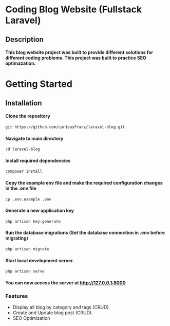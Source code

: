 # Coding Blog Website (Fullstack Laravel)

## Description

####  This blog website project was built to provide different solutions for different coding problems. This project was built to practice SEO optimazation.

# Getting Started

## Installation

#### Clone the repository

```
git https://github.com/cur1ousFranz/laravel-blog.git
```
#### Navigate to main directory

```
cd laravel-blog
```
#### Install required dependencies

```
composer install
```

#### Copy the example env file and make the required configuration changes in the .env file

```
cp .env.example .env
```

#### Generate a new application key

```
php artisan key:generate
```

#### Run the database migrations (Set the database connection in .env before migrating)

```
php artisan migrate
```

#### Start local development server.

```
php artisan serve
```

#### You can now access the server at http://127.0.0.1:8000

### Features

* Display all blog by category and tags (CRUD).
* Create and Update blog post (CRUD).
* SEO Optimization
